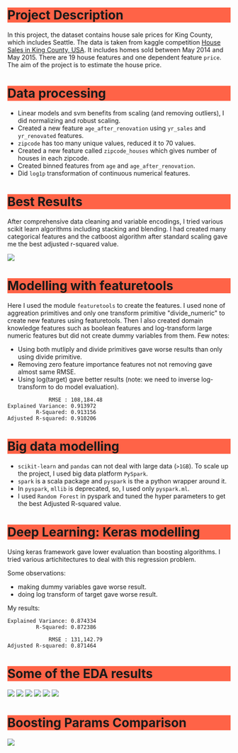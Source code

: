 
<h1 style="background-color:tomato;">Project Description</h1>

In this project, the dataset contains house sale prices for King County, which includes Seattle. The data is taken from kaggle competition [House Sales in King County, USA](https://www.kaggle.com/harlfoxem/housesalesprediction). It includes homes sold between May 2014 and May 2015. There are 19 house features and one dependent feature `price`. The aim of the project is to estimate the house price.


<h1 style="background-color:tomato;">Data processing</h1>

- Linear models and svm benefits from scaling (and removing outliers), I did normalizing and robust scaling.
- Created a new feature `age_after_renovation` using `yr_sales` and `yr_renovated` features.
- `zipcode` has too many unique values, reduced it to 70 values.
- Created a new feature called `zipcode_houses` which gives number of houses in each zipcode.
- Created binned features from `age` and `age_after_renovation`.
- Did `log1p` transformation of continuous numerical features.


<h1 style="background-color:tomato;">Best Results</h1>
After comprehensive data cleaning and variable encodings,
I tried various scikit learn algorithms including stacking and blending. I had created many categorical features and the catboost algorithm after standard scaling gave me the best adjusted r-squared value.

![](images/boost_res.png)

<h1 style="background-color:tomato;"> Modelling with featuretools</h1>

Here I used the module `featuretools` to create the features.
I used none of aggreation primitives and only one transform primitive "divide_numeric" to create new features using featuretools. Then I also created domain knowledge features such as boolean features and log-transform large numeric features but did not create dummy variables from them.
Few notes:
- Using both mutliply and divide primitives gave worse results than only using divide primitive.
- Removing zero feature importance features not not removing gave almost same RMSE.
- Using log(target) gave better results (note: we need to inverse log-transform to do model evaluation).

```
             RMSE : 108,184.48
Explained Variance: 0.913972
         R-Squared: 0.913156
Adjusted R-squared: 0.910206
```


<h1 style="background-color:tomato;">Big data modelling</h1>

- `scikit-learn` and `pandas` can not deal with large data (`>1GB`). To scale up the project, I used big data platform `PySpark`.
- `spark` is a scala package and `pyspark` is the a python wrapper around it.
- In `pyspark`, `mllib` is deprecated, so, I used only `pyspark.ml`.
- I used `Random Forest` in pyspark and tuned the hyper parameters to get the best Adjusted R-squared value.

<h1 style="background-color:tomato;">Deep Learning: Keras modelling</h1>
Using keras framework gave lower evaluation than boosting algorithms. I tried
various artichitectures to deal with this regression problem.

Some observations:
- making dummy variables gave worse result.
- doing log transform of target gave worse result.

My results:
```
Explained Variance: 0.874334
         R-Squared: 0.872386

             RMSE : 131,142.79
Adjusted R-squared: 0.871464
```


<h1 style="background-color:tomato;">Some of the EDA results</h1>

![](images/correlation_matrix.png)
![](images/correlation_matrix2.png)
![](images/sns_heatmap.png)
![](images/some_histograms.png)
![](images/bedroom_bathrooms_waterfron_view.png)
![](images/bedroom_counts.png)

<h1 style="background-color:tomato;">Boosting Params Comparison</h1>

![](images/boosting_comparison.png)
